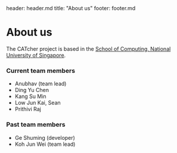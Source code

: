 <frontmatter>
  header: header.md
  title: "About us"
  footer: footer.md
</frontmatter>

# About us

The CATcher project is based in the [School of Computing, National University of Singapore](https://www.comp.nus.edu.sg/).

### Current team members

* Anubhav (team lead)
* Ding Yu Chen
* Kang Su Min
* Low Jun Kai, Sean
* Prithivi Raj


### Past team members
* Ge Shuming (developer)
* Koh Jun Wei (team lead)
